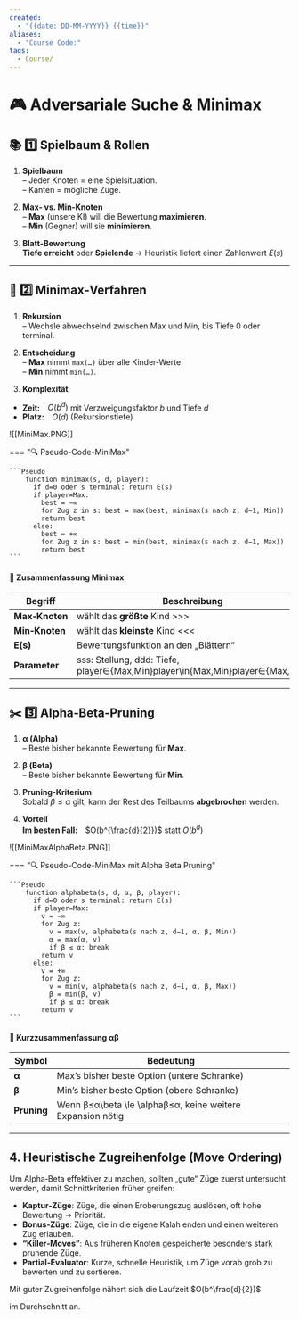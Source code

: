 ```yaml
---
created:
  - "{{date: DD-MM-YYYY}} {{time}}"
aliases:
  - "Course Code:"
tags:
  - Course/
---
```

# 🎮 **Adversariale Suche & Minimax**

## 📚 **1️⃣ Spielbaum & Rollen**

1. **Spielbaum**  
    – Jeder Knoten = eine Spielsituation.  
    – Kanten = mögliche Züge.
    
2. **Max‑ vs. Min‑Knoten**  
    – **Max** (unsere KI) will die Bewertung **maximieren**.  
    – **Min** (Gegner) will sie **minimieren**.
    
3. **Blatt‑Bewertung**  
    **Tiefe erreicht** oder **Spielende** → Heuristik liefert einen Zahlenwert $E(s)$
    

---

## 🤖 **2️⃣ Minimax‑Verfahren**

1. **Rekursion**  
    – Wechsle abwechselnd zwischen Max und Min, bis Tiefe 0 oder terminal.
    
2. **Entscheidung**  
    – **Max** nimmt `max(…)` über alle Kinder‑Werte.  
    – **Min** nimmt `min(…)`.
    
3. **Komplexität**  
- **Zeit:** $O(b^d)$ mit Verzweigungsfaktor $b$ und Tiefe $d$
- **Platz:** $O(d)$ (Rekursionstiefe)

![[MiniMax.PNG]]

=== "🔍 Pseudo-Code-MiniMax"

    ```Pseudo
		function minimax(s, d, player):
		  if d=0 oder s terminal: return E(s)
		  if player=Max:
		    best = −∞
		    for Zug z in s: best = max(best, minimax(s nach z, d−1, Min))
		    return best
		  else:
		    best = +∞
		    for Zug z in s: best = min(best, minimax(s nach z, d−1, Max))
		    return best
    ```


#### 📝 **Zusammenfassung Minimax**

|Begriff|Beschreibung|
|---|---|
|**Max‑Knoten**|wählt das **größte** Kind >>>|
|**Min‑Knoten**|wählt das **kleinste** Kind <<<|
|**E(s)**|Bewertungsfunktion an den „Blättern“|
|**Parameter**|sss: Stellung, ddd: Tiefe, player∈{Max,Min}player\in\{Max,Min\}player∈{Max,Min}|

---

## ✂️ **3️⃣ Alpha‑Beta‑Pruning**

1. **α (Alpha)**  
    – Beste bisher bekannte Bewertung für **Max**.
    
2. **β (Beta)**  
    – Beste bisher bekannte Bewertung für **Min**.
    
3. **Pruning‑Kriterium**  
    Sobald $\beta \le \alpha$ gilt, kann der Rest des Teilbaums **abgebrochen** werden.
    
4. **Vorteil**  
    **Im besten Fall:** $O(b^{\frac{d}{2}})$ statt $O(b^d)$

![[MiniMaxAlphaBeta.PNG]]

=== "🔍 Pseudo-Code-MiniMax mit Alpha Beta Pruning"

    ```Pseudo
		function alphabeta(s, d, α, β, player):
		  if d=0 oder s terminal: return E(s)
		  if player=Max:
		    v = −∞
		    for Zug z:
		      v = max(v, alphabeta(s nach z, d−1, α, β, Min))
		      α = max(α, v)
		      if β ≤ α: break
		    return v
		  else:
		    v = +∞
		    for Zug z:
		      v = min(v, alphabeta(s nach z, d−1, α, β, Max))
		      β = min(β, v)
		      if β ≤ α: break
		    return v
    ```
#### 📝 **Kurzzusammenfassung αβ**

| Symbol      | Bedeutung                                                  |
| ----------- | ---------------------------------------------------------- |
| **α**       | Max’s bisher beste Option (untere Schranke)                |
| **β**       | Min’s bisher beste Option (obere Schranke)                 |
| **Pruning** | Wenn β≤α\beta \le \alphaβ≤α, keine weitere Expansion nötig |

---

## 4. Heuristische Zugreihenfolge (Move Ordering)

Um Alpha‑Beta effektiver zu machen, sollten „gute“ Züge zuerst untersucht werden, damit Schnittkriterien früher greifen:

- **Kaptur‑Züge**: Züge, die einen Eroberungszug auslösen, oft hohe Bewertung → Priorität.
- **Bonus‑Züge**: Züge, die in die eigene Kalah enden und einen weiteren Zug erlauben.
- **“Killer‑Moves”**: Aus früheren Knoten gespeicherte besonders stark prunende Züge.
- **Partial‑Evaluator**: Kurze, schnelle Heuristik, um Züge vorab grob zu bewerten und zu sortieren.

Mit guter Zugreihenfolge nähert sich die Laufzeit $O(b^\frac{d}{2})$

im Durchschnitt an.